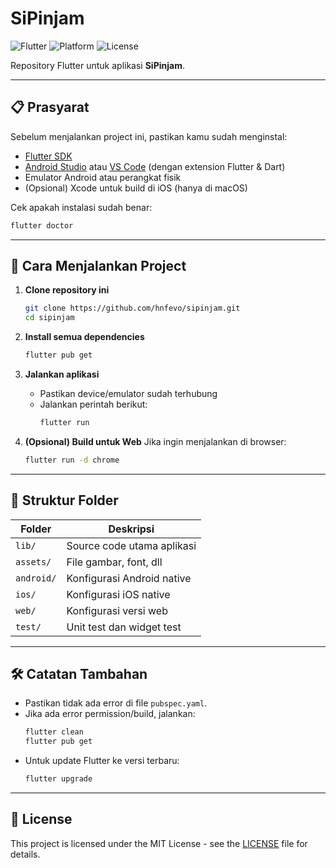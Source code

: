# SiPinjam

![Flutter](https://img.shields.io/badge/Flutter-Enabled-blue?logo=flutter)
![Platform](https://img.shields.io/badge/Platform-Android%20%7C%20iOS%20%7C%20Web-green)
![License](https://img.shields.io/badge/License-MIT-lightgrey)

Repository Flutter untuk aplikasi **SiPinjam**.

---

## 📋 Prasyarat

Sebelum menjalankan project ini, pastikan kamu sudah menginstal:

- [Flutter SDK](https://flutter.dev/docs/get-started/install)
- [Android Studio](https://developer.android.com/studio) atau [VS Code](https://code.visualstudio.com/) (dengan extension Flutter & Dart)
- Emulator Android atau perangkat fisik
- (Opsional) Xcode untuk build di iOS (hanya di macOS)

Cek apakah instalasi sudah benar:
```bash
flutter doctor
```

---

## 🚀 Cara Menjalankan Project

1. **Clone repository ini**
   ```bash
   git clone https://github.com/hnfevo/sipinjam.git
   cd sipinjam
   ```

2. **Install semua dependencies**
   ```bash
   flutter pub get
   ```

3. **Jalankan aplikasi**
   - Pastikan device/emulator sudah terhubung
   - Jalankan perintah berikut:
     ```bash
     flutter run
     ```

4. **(Opsional) Build untuk Web**
   Jika ingin menjalankan di browser:
   ```bash
   flutter run -d chrome
   ```

---

## 📁 Struktur Folder

| Folder    | Deskripsi                     |
|-----------|--------------------------------|
| `lib/`    | Source code utama aplikasi     |
| `assets/` | File gambar, font, dll          |
| `android/`| Konfigurasi Android native     |
| `ios/`    | Konfigurasi iOS native         |
| `web/`    | Konfigurasi versi web          |
| `test/`   | Unit test dan widget test      |

---

## 🛠️ Catatan Tambahan

- Pastikan tidak ada error di file `pubspec.yaml`.
- Jika ada error permission/build, jalankan:
  ```bash
  flutter clean
  flutter pub get
  ```
- Untuk update Flutter ke versi terbaru:
  ```bash
  flutter upgrade
  ```

---

## 📄 License

This project is licensed under the MIT License - see the [LICENSE](LICENSE) file for details.
